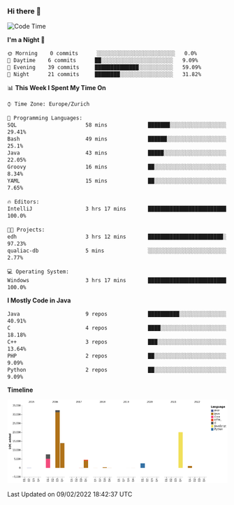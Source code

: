 ### Hi there 👋

<!--START_SECTION:waka-->
![Code Time](http://img.shields.io/badge/Code%20Time-3%2C331%20hrs%2017%20mins-blue)

**I'm a Night 🦉** 

```text
🌞 Morning    0 commits      ░░░░░░░░░░░░░░░░░░░░░░░░░   0.0% 
🌆 Daytime    6 commits      ██░░░░░░░░░░░░░░░░░░░░░░░   9.09% 
🌃 Evening    39 commits     ██████████████░░░░░░░░░░░   59.09% 
🌙 Night      21 commits     ████████░░░░░░░░░░░░░░░░░   31.82%

```


📊 **This Week I Spent My Time On** 

```text
⌚︎ Time Zone: Europe/Zurich

💬 Programming Languages: 
SQL                      58 mins             ███████░░░░░░░░░░░░░░░░░░   29.41% 
Bash                     49 mins             ██████░░░░░░░░░░░░░░░░░░░   25.1% 
Java                     43 mins             █████░░░░░░░░░░░░░░░░░░░░   22.05% 
Groovy                   16 mins             ██░░░░░░░░░░░░░░░░░░░░░░░   8.34% 
YAML                     15 mins             ██░░░░░░░░░░░░░░░░░░░░░░░   7.65%

🔥 Editors: 
IntelliJ                 3 hrs 17 mins       █████████████████████████   100.0%

🐱‍💻 Projects: 
edh                      3 hrs 12 mins       ████████████████████████░   97.23% 
qualiac-db               5 mins              ░░░░░░░░░░░░░░░░░░░░░░░░░   2.77%

💻 Operating System: 
Windows                  3 hrs 17 mins       █████████████████████████   100.0%

```

**I Mostly Code in Java** 

```text
Java                     9 repos             ██████████░░░░░░░░░░░░░░░   40.91% 
C                        4 repos             ████░░░░░░░░░░░░░░░░░░░░░   18.18% 
C++                      3 repos             ███░░░░░░░░░░░░░░░░░░░░░░   13.64% 
PHP                      2 repos             ██░░░░░░░░░░░░░░░░░░░░░░░   9.09% 
Python                   2 repos             ██░░░░░░░░░░░░░░░░░░░░░░░   9.09%

```


**Timeline**

![Chart not found](https://raw.githubusercontent.com/JimR21/JimR21/master/charts/bar_graph.png) 


 Last Updated on 09/02/2022 18:42:37 UTC
<!--END_SECTION:waka-->

<!--
**JimR21/JimR21** is a ✨ _special_ ✨ repository because its `README.md` (this file) appears on your GitHub profile.

Here are some ideas to get you started:

- 🔭 I’m currently working on ...
- 🌱 I’m currently learning ...
- 👯 I’m looking to collaborate on ...
- 🤔 I’m looking for help with ...
- 💬 Ask me about ...
- 📫 How to reach me: ...
- 😄 Pronouns: ...
- ⚡ Fun fact: ...
-->

